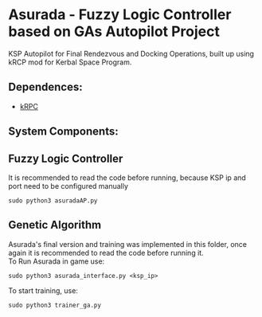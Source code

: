 # Asurada - Fuzzy Logic Controller based on GAs Autopilot Project
KSP Autopilot for Final Rendezvous and Docking Operations, built up using kRCP mod for Kerbal Space Program.

## Dependences:
* [kRPC](https://krpc.github.io/krpc/index.html)

## System Components:  

## Fuzzy Logic Controller
It is recommended to read the code before running, because KSP ip and port need to be configured manually
```console
sudo python3 asuradaAP.py
```

## Genetic Algorithm
Asurada's final version and training was implemented in this folder, once again it is recommended to read the code before running it.  
To Run Asurada in game use:
```console
sudo python3 asurada_interface.py <ksp_ip>
```
To start training, use:
```console
sudo python3 trainer_ga.py
```
